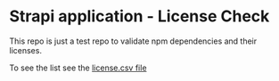 # Strapi application - License Check

This repo is just a test repo to validate npm dependencies and their licenses.

To see the list see the [license.csv file](./licenses.csv)
